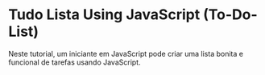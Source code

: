 # Tudo Lista Using JavaScript (To-Do-List)
Neste tutorial, um iniciante em JavaScript pode criar uma lista bonita e funcional de tarefas usando JavaScript.
